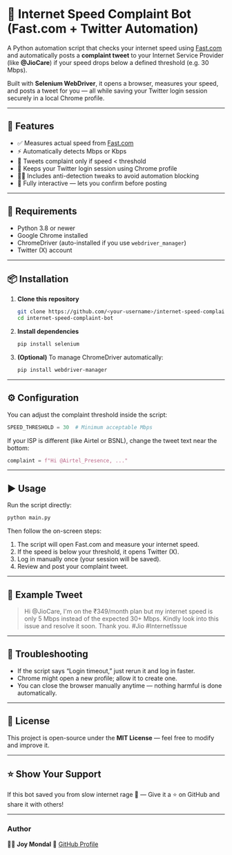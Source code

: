 # 🐍 Internet Speed Complaint Bot (Fast.com + Twitter Automation)

A Python automation script that checks your internet speed using [Fast.com](https://fast.com) and automatically posts a **complaint tweet** to your Internet Service Provider (like **@JioCare**) if your speed drops below a defined threshold (e.g. 30 Mbps).

Built with **Selenium WebDriver**, it opens a browser, measures your speed, and posts a tweet for you — all while saving your Twitter login session securely in a local Chrome profile.

---

## 🚀 Features

* ✅ Measures actual speed from [Fast.com](https://fast.com)
* ⚡ Automatically detects Mbps or Kbps
* 🧠 Tweets complaint only if speed < threshold
* 🔐 Keeps your Twitter login session using Chrome profile
* 🕵️‍♂️ Includes anti-detection tweaks to avoid automation blocking
* 💬 Fully interactive — lets you confirm before posting

---

## 🧩 Requirements

* Python 3.8 or newer
* Google Chrome installed
* ChromeDriver (auto-installed if you use `webdriver_manager`)
* Twitter (X) account

---

## 📦 Installation

1. **Clone this repository**

   ```bash
   git clone https://github.com/<your-username>/internet-speed-complaint-bot.git
   cd internet-speed-complaint-bot
   ```

2. **Install dependencies**

   ```bash
   pip install selenium
   ```

3. **(Optional)** To manage ChromeDriver automatically:

   ```bash
   pip install webdriver-manager
   ```

---

## ⚙️ Configuration

You can adjust the complaint threshold inside the script:

```python
SPEED_THRESHOLD = 30  # Minimum acceptable Mbps
```

If your ISP is different (like Airtel or BSNL), change the tweet text near the bottom:

```python
complaint = f"Hi @Airtel_Presence, ..."
```

---

## ▶️ Usage

Run the script directly:

```bash
python main.py
```

Then follow the on-screen steps:

1. The script will open Fast.com and measure your internet speed.
2. If the speed is below your threshold, it opens Twitter (X).
3. Log in manually once (your session will be saved).
4. Review and post your complaint tweet.

---

## 🧠 Example Tweet

> Hi @JioCare, I'm on the ₹349/month plan but my internet speed is only 5 Mbps instead of the expected 30+ Mbps. Kindly look into this issue and resolve it soon. Thank you. #Jio #InternetIssue

---

## 🧰 Troubleshooting

* If the script says “Login timeout,” just rerun it and log in faster.
* Chrome might open a new profile; allow it to create one.
* You can close the browser manually anytime — nothing harmful is done automatically.

---

## 📄 License

This project is open-source under the **MIT License** — feel free to modify and improve it.

---

## ⭐ Show Your Support

If this bot saved you from slow internet rage 😤 —
Give it a ⭐ on GitHub and share it with others!

---

### Author

👨‍💻 **Joy Mondal**
💬 [GitHub Profile](https://github.com/jaymondal45)
